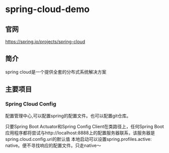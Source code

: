 # spring-cloud-demo #

## 官网 ##
https://spring.io/projects/spring-cloud
## 简介 ##
spring cloud是一个提供全套的分布式系统解决方案
## 主要项目
### Spring Cloud Config
配置管理中心,可以配置spring的配置文件。也可以配置git仓库。

只要Spring Boot Actuator和Spring Config Client在类路径上，任何Spring Boot应用程序都将尝试与http://localhost:8888上的配置服务器联系，该服务器是spring.cloud.config.uri的默认值
本地启动可以设置spring.profiles.active: native。便不寻找响应的配置文件。只走native～